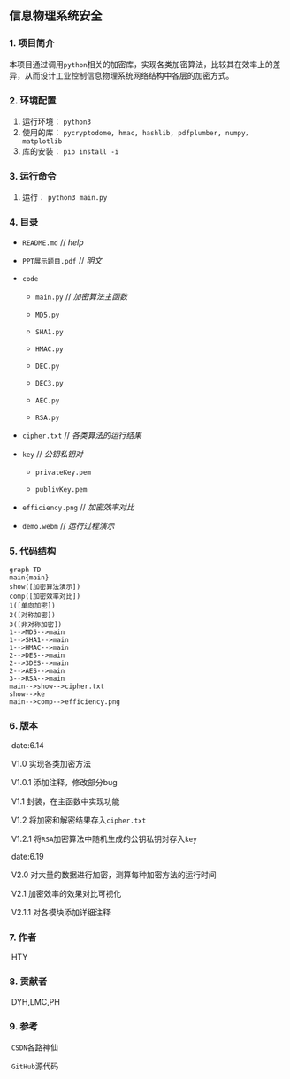 ## 信息物理系统安全
### 1. 项目简介

​		本项目通过调用`python`相关的加密库，实现各类加密算法，比较其在效率上的差异，从而设计工业控制信息物理系统网络结构中各层的加密方式。

### 2. 环境配置

1. 运行环境： `python3`
2. 使用的库： `pycryptodome, hmac, hashlib, pdfplumber, numpy，matplotlib`
3. 库的安装： `pip install -i`

### 3. 运行命令

1. 运行： `python3 main.py`

### 4. 目录

* `README.md`				// *help*

* `PPT展示题目.pdf`  	// *明文*

* `code`

  * `main.py`				// *加密算法主函数*

  * `MD5.py`

  * `SHA1.py`

  * `HMAC.py`

  * `DEC.py`

  * `DEC3.py`

  * `AEC.py`

  * `RSA.py`

* `cipher.txt`		 	// *各类算法的运行结果*

* `key`				           // *公钥私钥对*

  * `privateKey.pem`

  * `publivKey.pem`

* `efficiency.png`	 // *加密效率对比*

* `demo.webm`			   // *运行过程演示*

### 5. 代码结构

```mermaid
graph TD
main{main}
show([加密算法演示])
comp([加密效率对比])
1([单向加密])
2([对称加密])
3([非对称加密])
1-->MD5-->main
1-->SHA1-->main
1-->HMAC-->main
2-->DES-->main
2-->3DES-->main
2-->AES-->main
3-->RSA-->main
main-->show-->cipher.txt
show-->ke
main-->comp-->efficiency.png
```

### 6. 版本

​	date:6.14

​	V1.0		  实现各类加密方法

​	V1.0.1    添加注释，修改部分bug

​	V1.1      封装，在主函数中实现功能

​	V1.2      将加密和解密结果存入`cipher.txt`

​	V1.2.1    将`RSA`加密算法中随机生成的公钥私钥对存入`key`

​	date:6.19

​	V2.0      对大量的数据进行加密，测算每种加密方法的运行时间

​	V2.1      加密效率的效果对比可视化

​	V2.1.1    对各模块添加详细注释

### 7. 作者

​	HTY

### 8. 贡献者

​	DYH,LMC,PH

### 9. 参考

​	`CSDN`各路神仙

​	`GitHub`源代码

